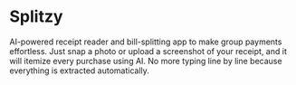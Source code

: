# Splitzy
AI-powered receipt reader and bill-splitting app to make group payments effortless. Just snap a photo or upload a screenshot of your receipt, and it will itemize every purchase using AI. No more typing line by line because everything is extracted automatically.

